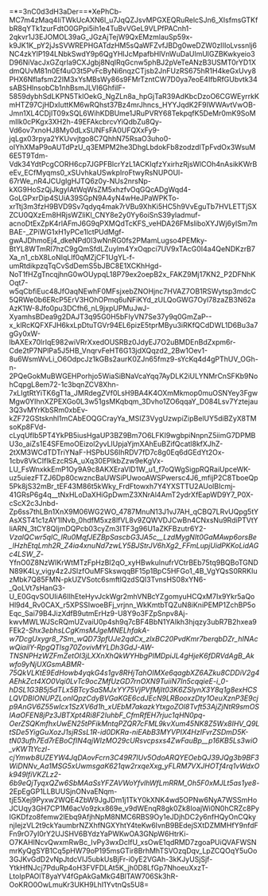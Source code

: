 =*=3nC0d3dH3aDer==*XePhCb-MC7m4zMaq4IiTWkUcAXN6l_u7JqQZJsvMPGXEQRuRelcSJn6_XIsfmsGTKfbR8qYTk1zurFdtO0GPpi5ih1e4TuBvVGeL9VLPfPACnh1-2qkvr1J3EJOMOL39aG_JGzAjTejW9QxEMzmlauSp59x-k9JK1K_pY2jJsSVWREPHGATdzHM5sQaWFZvfJBDg0weDZW0zIIIoLvssnlj6NC4zkYlP194LNbkSwdY9p6QgYHIJcMpafbHlVnWuDaUlmUlGZBKwkyeio3D96NiVacJxGZqrIa9CXJgbj8NqIRqGcnw5phBJ2pVeTeANzB3USMT0rYD1XdmQUvM81n0Ef4uO3t5PvFcByNi6nqzCTjsb2JnFUzRS675hR1H4keGxUvy8PHX6NfIafsm22IM3xYsMBsWy86s9FMrTzntCW7D0ya7eoE4IfbRfGUbvtk34sABSHlnsobCb1nhBsmJLVI6GhfiIF-5859dybhSdLKPN5TklOekG_NgZLn8a_hpGjTaR39AdKbcDzoO6CGWEyrrkKmHTZ97CjHDxIuttKM6wRQhst37Bz4mrJhncs_HYYJqdK2F9IWWAvtVwOB-Jmn1XL4CDjlT09xSQL6WihKDBUme1JRuPVRY68TekpqfK5DeMr0mK9SoMmIIk0cPKgx3XH2h-49EFAkcbrcvYiQdbZu8Qy-Vd6ov7xnoHJ8My0dLxSUNFsFA0UFQXxFy9-jqLgx03rpya2YKUvvjtgo8C7QhhN75RsaO3uho0-oIYhXMaP9oAUTdPzU_q3EMPM2he3DhgLbdokFb8zodzdITpFvdOx3WsuM6E5T9Tdm-Vdk34YdtPcgCORH6cp7JGPFBlcrYzL1ACKIqfzYxirhzRjsWlCOh4nAsikKWrBeEv_ECfMyqms0_xSUvhkaUSwkpIroFtwyRsNUPOUl-67rWe_nR4JCUgIgHJTQ6z0y-NUs2nrsNp-kXG9HoSzQjJkgyIAtWqWsZM5xhzfvOqGQcADgWqd4-GoLGPxrDip4SUiA39SGpN9A4yN4wHeJPaWPKTo-xrTtj3m3fzH9BVD9Sv7qdyq4mak7rVBu9XhKi5HC5h9VvEguTb7HVLETTjSXZCU0QXzEm8HRjsWZliKl_CNY8e2y0Yy6oiSnS39yladmuf-acnoDtExZpK4rlAFmJ6G9qPXMQdTcKFS_veHDA26FMsliboXYJWj6yISm7mBAE-_ZPiWG1xH1yPCe1lctPUdMgf-gwAJDhmoEj4_dkeNPd0I3wNnRG0fs2PMamLugso4PEMky-BtYL8WTmRI7hzC9gQmSfdLZuyIm4YxOqpci7UV9xTAcG0I4a4QeNDKzrB7Xa_n1_cbX8LoNIqLlf0qMZjCF1UgYL-f-umRtdikpzqTqCvSdDemS5bJBC8E1XCKhHgd-NoT1fHZgTncqjhnG0wOUypqL18P79ex2oepB2x_FAKZ9Mj17KN2_P2DFNhKOqt7-w5qCbfiEuc48JfOaqNEwhF0MFsjxebZNOHjnc7HVAZ7OB1RSWytsp3mdcC5QRWe0b6ERcP5ErV3HOhOPmq6uNFiKYd_zULQoGWG7Oyl78zaZB3N62aAzK1W-8Jfo0pu3DCfh6_nL9jxpUPMuJwJ-XyamhsBDea9g2DAJT3q95G0H5bFIyVN7Se37y9q0GmZaP--x_klRcKQFXFJH6kxLpDtuTGVr94EL6pizE5tprMByu3iRKfQCdDWL1D6Bu3a7gGy0xW-lbAXEx70lrIqE982wiVRrXxedOUSRBz0JdyEJ7O2uBMDEnBdZxpm6r-Cde2tP7NPlPa5J5HB_VnqrvFeHT6G13jdXQqzd2_2Bw1Oev1-8u6WsmWvLi_O6OdpcJz1kGBs2aurK0ZJn65fmz9-sYcKq4d4gPThUV_OGh-n-2PQeGokMuBWGEHPorhjo5WiaSiBNaVcaYqq7AyDLK2iULYNMrCnSFKb9NohCqpgL8em72-1c3bqnZCV8Xhn-7xLIgtRtYiTK6gT1a_JMRdegZVf0LsH9BA4K4OXmMkmop0muOSNYey3FgwMgw0YIhnXZPEXGo0L3w51gsMKqbqm_3Dvho1ZO6qqaY_D084Lsv7Yztejau3Q3vMYrKbSRm0xbEv-kZF72GStsknhl1mCAbEOQGCrayYa_MSIZ3VygUzwpiZipBelUY5diBZyX8TMsoKp8FVd-cLyqUfIb5PT4YkPB5iusHgaUP3BZ9Bm7O6LFKI9wgbpiNnpnZ5iimG7DPMBU3o_aiZs1E4SFEmoOEizol2yvLlUpjaYjmXAhEuBZifQcatl8kfXJhZ-2tXM3WCdTDTriYNaF-HSPbUS6IhRDV7fD7c8g0Eq6dGEdYt2Ox-1cbv8VkCIfIkEzcRSA_uXq30EPlkbZzw9eKgVx-LU_FsWnxkkEmP1Oy9A9c8AKXEraVlD1W_u1_f7oQWgSigpRQRaiUpceWK-uz5uiezFTZJ6Dp80cwzncBaUWSiPUwooAWSPwersc4J6_mfijP2C8TboeQp5Pk8jS32mBr_tEF43M86t5kWky_FrdFtowxh7Y4YXSTTU2AUolBIcmj-41GRsP6g4q__tNxHLoDaXHiGpDwmZ3XNrAl4AmT2ydrXfEapWD9Y7_P0X-cScX2c3Jnbd-Zp6ss7thLBn1XnX9M06WG2WO_4787MnuN13J1vJ7AH_qCBQ7LRvUQpg5tYAsXST41c1zAY1INvb_0hdfM5xz8lfVL8v9ZQWVDJCwBn4CNxsNu9RdiPTVtYliARN_3tCY8QIjmDQPcb03cyZm3ITF3g96U1aZKFBzutr6Y2-_VzaIQCwr5qlC_IRu0MqfJEZBpSascbG3JA5c__LzdMygNIt0GaMAwp6orsBe_lHzhEtqLmh2R_Z4ia4xnuNd7zwLY5BJStrJV6hXg2_FFmLupjUidPKKoLidAGc4LSW_Z_-YfnO0Z8NzWIKrWtMTzFpHzBI2qO_xyHBwkulnufrVCtrBEb75tq9BQBoTGNDN89K4Ly_vigy4z2JSlzfOuMFSkswqqBF15p1BpC5HFGo1_4B_VgYQsS0RRKIuzMbk7Q85FMN-pkUZVSotc6smftlQzdSQI3TvnsHS08xYN6-_QoLVt7sHanG3-U_E0GqvSOUIiA6IIhEteHyvJckWgr2mhVNBcYZgomyuHCQxM7Ix9Ykr5aQoHl9d4_Rv0CAX_r5XPSSIwoeBFj_vrjnn_WkKmtbTQZuN8iKniPEMP1ZchBP5oEqc_Sai79B4JizXdfB9utmErHz9-U8Y9o3FZpSnpv8Aj-kwvMWLWJScRQmUZvaiU0p4sh9q7cBF4BbN1YAIkh3hjqzy3ubR7B2hxea9FEk2-_Shx3ebhsLCgKmsMJgeMNELhfakA-w7DcgUxygr8_7Sm_wQD73pfUJe2qdCx_zlxBC20PvdKmr7berqbDZr_hINAcwQiailY-RpgQTlsg70ZovivMYLDh3GdJ-AW-TNSNPHzWZFmZetOI3jLXXnXhQkWYHbgPIMDpiJL4gHjeK6fDRVdAgB_Akwfo9yNjUXGsmABMR-75QkVLKtE9EdHowb4yqkG4s1gv8RHjTahOIMXe6qagbXZ6AZku8CDDiV2g4AEhkZct4XO0Vqi0LvTc9ocZMfUzGD7rnOXN9TuiiN7In5cqqieE-i_0-hDSL1G3B5j5dTLx5BTcySaSMJxYY75VjPVfMjIt03K6ZSlynX3Y8q1g8exHCSLQVDBIONUPZLonIQpzCdyBVGaKGE6cdJEcN9LRBooxzDty1OeuXznP3E9cjp9AnGV6Z55wIcx1SzXV6d1h_xUEbM7akazkYtxgoZOl8Tvft53AjZjNtR9smOSIAaOFEN8jPz3JBTXpt4Ri8F2IuhbF_CfmRfEH7rjuc1qHN0pq-_OerZSQKmfhxUwEN25tPFikMntqPZQR7cFML9kvXum45NK8Z5Wx8IHV_Q9LtSDe5YigGuXozJ1sjRSsL1R-id0DKRa-niEAbB3MYVPIX4HzIFvrZSDmD5K-tN03ufh7Ed7rEBoCfIN4qjWIzMO29cURsvcpsxs4ZwFauBp__p16KB5Ls3wiO_vKWTtYczI_-cjYmwb8UZEYW4JqDAovFcrn3C49R7IUv5OdoARQYEOebQJ39JQg3b9BF3WiDNNv_Aa1MSG5xUwmsgaK621qw2rxqeXxg_yFLRM7VXJHOTf4rq1vWdxOk949lfiVKZLz2-6b9eQjTyqxQZw6SbMAaSsYFZAVWoYfvlhWfLmRRM_Oh5F0xMJLt5as1ye8_-2EpEgGP1LLBUUSjnONvaENqm-tjE5Xej9Pyxw2WQE4ZbW9JgJDm1j1TkY0kXNK4wd5OPNw6NyA7WSSmHoJCUqy3GH7CP1M6acVo9zkx869e_v9dWEnqR8gk0Zk8IoajWi0N0hCRZc8PyIGKDfzo8femw2lEbq9AfjhNpM8NMC6RBS9Oy1eJDjhDC2y6nfHQyOnCQkynjIejzVL2t9ckYaumbrNZXhfNGXYhtY4teKw6IvnB9BEdejSXtDZMMHfY9nfdFFn9rO7yI0rY2UJSHV6BYdzYaPWKwOA3GNpW6HtrKi-O7KAHINcvQwxmRwBc_IvPy3wxDcIfU_xsOwE1qdRMD7zgoaPUiQVAFWSNmrKyQgSYB1Cq5pHW79oP195msGTir8BrhMhTSVOzqDqv_LpZCQOqY5uOo3GJKvGdD2vNpJtdcVIJ5ubkUsBjFr-i0yE2VGAh-3kKJyUSjSjf-YtkHfNJcj7PduRp4oH3FVFDLAt5K_jh0D8LfGp7NhoeuXxzT-LtoIpPAOlT8yaYV4fGpAkGaMkG4BlTAW706Sk3hR-OoKRO0OwLmuKr3UKH9LhI1YvtnQs5U8=